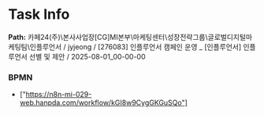 # Task Info

**Path:** 카페24(주)\본사사업장\[CG]MI본부\마케팅센터\성장전략그룹\글로벌디지털마케팅팀\인플루언서 / jyjeong / [276083] 인플루언서 캠페인 운영 _ [인플루언서] 인플루언서 선별 및 제안 / 2025-08-01_00-00-00

### BPMN
- ["https://n8n-mi-029-web.hanpda.com/workflow/kGI8w9CygGKGuSQo"]

